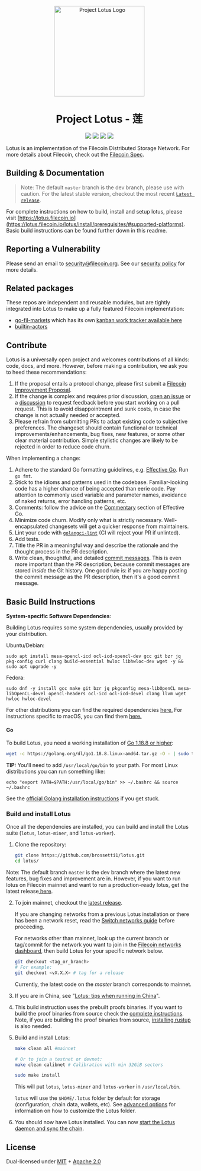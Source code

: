 <p align="center">
  <a href="https://lotus.filecoin.io/" title="Filecoin Docs">
    <img src="documentation/images/lotus_logo_h.png" alt="Project Lotus Logo" width="244" />
  </a>
</p>

<h1 align="center">Project Lotus - 莲</h1>

<p align="center">
  <a href="https://circleci.com/gh/filecoin-project/lotus"><img src="https://circleci.com/gh/filecoin-project/lotus.svg?style=svg"></a>
  <a href="https://codecov.io/gh/filecoin-project/lotus"><img src="https://codecov.io/gh/filecoin-project/lotus/branch/master/graph/badge.svg"></a>
  <a href="https://goreportcard.com/report/github.com/brossetti1/lotus"><img src="https://goreportcard.com/badge/github.com/brossetti1/lotus" /></a>
  <a href=""><img src="https://img.shields.io/badge/golang-%3E%3D1.18.8-blue.svg" /></a>
  <br>
</p>

Lotus is an implementation of the Filecoin Distributed Storage Network. For more details about Filecoin, check out the [Filecoin Spec](https://spec.filecoin.io).

## Building & Documentation

> Note: The default `master` branch is the dev branch, please use with caution. For the latest stable version, checkout the most recent [`Latest release`](https://github.com/brossetti1/lotus/releases).

For complete instructions on how to build, install and setup lotus, please visit [https://lotus.filecoin.io](https://lotus.filecoin.io/lotus/install/prerequisites/#supported-platforms). Basic build instructions can be found further down in this readme.

## Reporting a Vulnerability

Please send an email to security@filecoin.org. See our [security policy](SECURITY.md) for more details.

## Related packages

These repos are independent and reusable modules, but are tightly integrated into Lotus to make up a fully featured Filecoin implementation:

- [go-fil-markets](https://github.com/filecoin-project/go-fil-markets) which has its own [kanban work tracker available here](https://app.zenhub.com/workspaces/markets-shared-components-5daa144a7046a60001c6e253/board)
- [builtin-actors](https://github.com/filecoin-project/builtin-actors)

## Contribute

Lotus is a universally open project and welcomes contributions of all kinds: code, docs, and more. However, before making a contribution, we ask you to heed these recommendations:

1. If the proposal entails a protocol change, please first submit a [Filecoin Improvement Proposal](https://github.com/filecoin-project/FIPs).
2. If the change is complex and requires prior discussion, [open an issue](github.com/brossetti1/lotus/issues) or a [discussion](https://github.com/brossetti1/lotus/discussions) to request feedback before you start working on a pull request. This is to avoid disappointment and sunk costs, in case the change is not actually needed or accepted.
3. Please refrain from submitting PRs to adapt existing code to subjective preferences. The changeset should contain functional or technical improvements/enhancements, bug fixes, new features, or some other clear material contribution. Simple stylistic changes are likely to be rejected in order to reduce code churn.

When implementing a change:

1. Adhere to the standard Go formatting guidelines, e.g. [Effective Go](https://golang.org/doc/effective_go.html). Run `go fmt`.
2. Stick to the idioms and patterns used in the codebase. Familiar-looking code has a higher chance of being accepted than eerie code. Pay attention to commonly used variable and parameter names, avoidance of naked returns, error handling patterns, etc.
3. Comments: follow the advice on the [Commentary](https://golang.org/doc/effective_go.html#commentary) section of Effective Go.
4. Minimize code churn. Modify only what is strictly necessary. Well-encapsulated changesets will get a quicker response from maintainers.
5. Lint your code with [`golangci-lint`](https://golangci-lint.run) (CI will reject your PR if unlinted).
6. Add tests.
7. Title the PR in a meaningful way and describe the rationale and the thought process in the PR description.
8. Write clean, thoughtful, and detailed [commit messages](https://chris.beams.io/posts/git-commit/). This is even more important than the PR description, because commit messages are stored _inside_ the Git history. One good rule is: if you are happy posting the commit message as the PR description, then it's a good commit message.

## Basic Build Instructions
**System-specific Software Dependencies**:

Building Lotus requires some system dependencies, usually provided by your distribution.

Ubuntu/Debian:
```
sudo apt install mesa-opencl-icd ocl-icd-opencl-dev gcc git bzr jq pkg-config curl clang build-essential hwloc libhwloc-dev wget -y && sudo apt upgrade -y
```

Fedora:
```
sudo dnf -y install gcc make git bzr jq pkgconfig mesa-libOpenCL mesa-libOpenCL-devel opencl-headers ocl-icd ocl-icd-devel clang llvm wget hwloc hwloc-devel
```

For other distributions you can find the required dependencies [here.](https://lotus.filecoin.io/lotus/install/prerequisites/#supported-platforms) For instructions specific to macOS, you can find them [here.](https://lotus.filecoin.io/lotus/install/macos/)

#### Go

To build Lotus, you need a working installation of [Go 1.18.8 or higher](https://golang.org/dl/):

```bash
wget -c https://golang.org/dl/go1.18.8.linux-amd64.tar.gz -O - | sudo tar -xz -C /usr/local
```

**TIP:**
You'll need to add `/usr/local/go/bin` to your path. For most Linux distributions you can run something like:

```shell
echo "export PATH=$PATH:/usr/local/go/bin" >> ~/.bashrc && source ~/.bashrc
```

See the [official Golang installation instructions](https://golang.org/doc/install) if you get stuck.

### Build and install Lotus

Once all the dependencies are installed, you can build and install the Lotus suite (`lotus`, `lotus-miner`, and `lotus-worker`).

1. Clone the repository:

   ```sh
   git clone https://github.com/brossetti1/lotus.git
   cd lotus/
   ```

Note: The default branch `master` is the dev branch where the latest new features, bug fixes and improvement are in. However, if you want to run lotus on Filecoin mainnet and want to run a production-ready lotus, get the latest release[ here](https://github.com/brossetti1/lotus/releases).

2. To join mainnet, checkout the [latest release](https://github.com/brossetti1/lotus/releases).

   If you are changing networks from a previous Lotus installation or there has been a network reset, read the [Switch networks guide](https://lotus.filecoin.io/lotus/manage/switch-networks/) before proceeding.

   For networks other than mainnet, look up the current branch or tag/commit for the network you want to join in the [Filecoin networks dashboard](https://network.filecoin.io), then build Lotus for your specific network below.

   ```sh
   git checkout <tag_or_branch>
   # For example:
   git checkout <vX.X.X> # tag for a release
   ```

   Currently, the latest code on the _master_ branch corresponds to mainnet.

3. If you are in China, see "[Lotus: tips when running in China](https://lotus.filecoin.io/lotus/configure/nodes-in-china/)".
4. This build instruction uses the prebuilt proofs binaries. If you want to build the proof binaries from source check the [complete instructions](https://lotus.filecoin.io/lotus/install/prerequisites/). Note, if you are building the proof binaries from source, [installing rustup](https://lotus.filecoin.io/lotus/install/linux/#rustup) is also needed.

5. Build and install Lotus:

   ```sh
   make clean all #mainnet

   # Or to join a testnet or devnet:
   make clean calibnet # Calibration with min 32GiB sectors

   sudo make install
   ```

   This will put `lotus`, `lotus-miner` and `lotus-worker` in `/usr/local/bin`.

   `lotus` will use the `$HOME/.lotus` folder by default for storage (configuration, chain data, wallets, etc). See [advanced options](https://lotus.filecoin.io/lotus/configure/defaults/#environment-variables) for information on how to customize the Lotus folder.

6. You should now have Lotus installed. You can now [start the Lotus daemon and sync the chain](https://lotus.filecoin.io/lotus/install/linux/#start-the-lotus-daemon-and-sync-the-chain).

## License

Dual-licensed under [MIT](https://github.com/brossetti1/lotus/blob/master/LICENSE-MIT) + [Apache 2.0](https://github.com/brossetti1/lotus/blob/master/LICENSE-APACHE)
